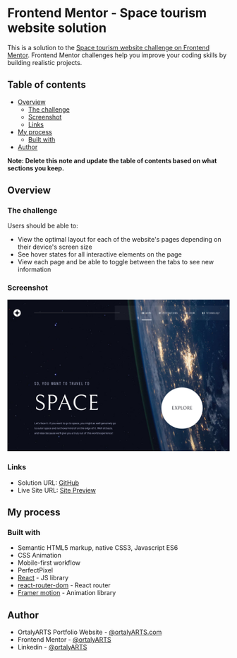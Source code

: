 # Frontend Mentor - Space tourism website solution

This is a solution to the [Space tourism website challenge on Frontend Mentor](https://www.frontendmentor.io/challenges/space-tourism-multipage-website-gRWj1URZ3). Frontend Mentor challenges help you improve your coding skills by building realistic projects. 

## Table of contents

- [Overview](#overview)
  - [The challenge](#the-challenge)
  - [Screenshot](#screenshot)
  - [Links](#links)
- [My process](#my-process)
  - [Built with](#built-with)
- [Author](#author)

**Note: Delete this note and update the table of contents based on what sections you keep.**

## Overview

### The challenge

Users should be able to:

- View the optimal layout for each of the website's pages depending on their device's screen size
- See hover states for all interactive elements on the page
- View each page and be able to toggle between the tabs to see new information

### Screenshot

![](./screenshot.png)

### Links

- Solution URL: [GitHub](https://github.com/ortalyarts/frontendmentor-space-tourism-multipage-website)
- Live Site URL: [Site Preview](https://frontendmentor-space-tourism-multipage-website.vercel.app/)

## My process

### Built with

- Semantic HTML5 markup, native CSS3, Javascript ES6
- CSS Animation
- Mobile-first workflow
- PerfectPixel
- [React](https://reactjs.org/) - JS library
- [react-router-dom](https://reactrouter.com/) - React router
- [Framer motion](https://motion.dev/) - Animation library

## Author

- OrtalyARTS Portfolio Website - [@ortalyARTS.com](https://ortaly.com/)
- Frontend Mentor - [@ortalyARTS](https://www.frontendmentor.io/profile/ortalyARTS)
- Linkedin - [@ortalyARTS](www.linkedin.com/in/ortalyarts) 
